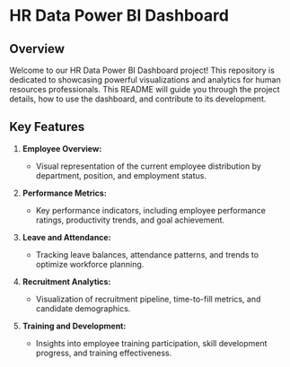 # HR Data Power BI Dashboard

## Overview

Welcome to our HR Data Power BI Dashboard project! This repository is dedicated to showcasing powerful visualizations and analytics for human resources professionals. This README will guide you through the project details, how to use the dashboard, and contribute to its development.

## Key Features

1. **Employee Overview:**
   - Visual representation of the current employee distribution by department, position, and employment status.

2. **Performance Metrics:**
   - Key performance indicators, including employee performance ratings, productivity trends, and goal achievement.

3. **Leave and Attendance:**
   - Tracking leave balances, attendance patterns, and trends to optimize workforce planning.

4. **Recruitment Analytics:**
   - Visualization of recruitment pipeline, time-to-fill metrics, and candidate demographics.

5. **Training and Development:**
   - Insights into employee training participation, skill development progress, and training effectiveness.


